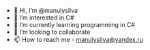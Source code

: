 - 👋 Hi, I’m @manulysilva
- 👀 I’m interested in C#
- 🌱 I’m currently learning programming in C#
- 💞️ I’m looking to collaborate
- 📫 How to reach me  - manulysilva@yandex.ru

<!---
manulysilva/manulysilva is a ✨ special ✨ repository because its `README.md` (this file) appears on your GitHub profile.
You can click the Preview link to take a look at your changes.
--->
